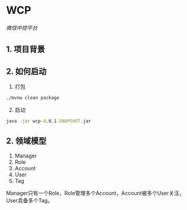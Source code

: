 # WCP
###### 微信中控平台

## 1. 项目背景

## 2. 如何启动

1. 打包
```cmd
./mvnw clean package
```
2. 启动
```cmd
java -jar wcp-0.0.1-SNAPSHOT.jar
```

## 2. 领域模型

1. Manager
2. Role
3. Account
4. User
5. Tag

Manager只有一个Role，Role管理多个Account，Account被多个User关注，User具备多个Tag。